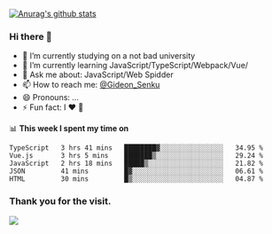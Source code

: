 [![Anurag's github stats](https://github-readme-stats.vercel.app/api?username=gideonsenku)](https://github.com/anuraghazra/github-readme-stats)
### Hi there 👋
- 🔭 I’m currently studying on a not bad university 
- 🌱 I’m currently learning JavaScript/TypeScript/Webpack/Vue/
- 💬 Ask me about: JavaScript/Web Spidder 
- 📫 How to reach me: [@Gideon_Senku](https://t.me/Gideon_Senku)
- 😄 Pronouns: ...
- ⚡ Fun fact: I ❤️ 🎵

📊 **This week I spent my time on**
<!--START_SECTION:waka-->
```text
TypeScript   3 hrs 41 mins   ████████▓░░░░░░░░░░░░░░░░   34.95 % 
Vue.js       3 hrs 5 mins    ███████▒░░░░░░░░░░░░░░░░░   29.24 % 
JavaScript   2 hrs 18 mins   █████▒░░░░░░░░░░░░░░░░░░░   21.82 % 
JSON         41 mins         █▓░░░░░░░░░░░░░░░░░░░░░░░   06.61 % 
HTML         30 mins         █▒░░░░░░░░░░░░░░░░░░░░░░░   04.87 % 
```
<!--END_SECTION:waka-->


### Thank you for the visit.
![](http://profile-counter.glitch.me/gideonsenku/count.svg)
<!--
**GideonSenku/GideonSenku** is a ✨ _special_ ✨ repository because its `README.md` (this file) appears on your GitHub profile.

Here are some ideas to get you started:

- 🔭 I’m currently working on ...
- 🌱 I’m currently learning ...
- 👯 I’m looking to collaborate on ...
- 🤔 I’m looking for help with ...
- 💬 Ask me about ...
- 📫 How to reach me: ...
- 😄 Pronouns: ...
- ⚡ Fun fact: ...
-->
